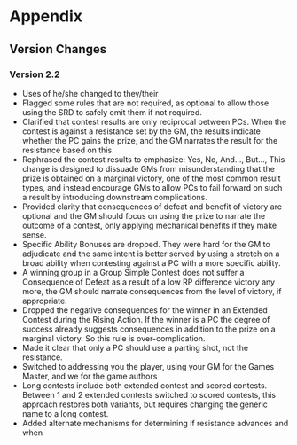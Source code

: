 # Appendix
## Version Changes
### Version 2.2
* Uses of he/she changed to they/their
* Flagged some rules that are not required, as optional to allow those using the SRD to safely omit them if not required.
* Clarified that contest results are only reciprocal between PCs. When the contest is against a resistance set by the GM, the results indicate whether the PC gains the prize, and the GM narrates the result for the resistance based on this.
* Rephrased the contest results to emphasize: Yes, No, And..., But..., This change is designed to dissuade GMs from misunderstanding that the prize is obtained on a marginal victory, one of the most common result types, and instead encourage GMs to allow PCs to fail forward on such a result by introducing downstream complications.
* Provided clarity that consequences of defeat and benefit of victory are optional and the GM should focus on using the prize to narrate the outcome of a contest, only applying mechanical benefits if they make sense. 
* Specific Ability Bonuses are dropped. They were hard for the GM to adjudicate and the same intent is better served by using a stretch on a broad ability when contesting against a PC with a more specific ability.
* A winning group in a Group Simple Contest does not suffer a Consequence of Defeat as a result of a low RP difference victory any more, the GM should narrate consequences from the level of victory, if appropriate.
* Dropped the negative consequences for the winner in an Extended Contest during the Rising Action. If the winner is a PC the degree of success already suggests consequences in addition to the prize on a marginal victory. So this rule is over-complication.
* Made it clear that only a PC should use a parting shot, not the resistance.
* Switched to addressing you the player, using your GM for the Games Master, and we for the game authors
* Long contests include both extended contest and scored contests. Between 1 and 2 extended contests switched to scored contests, this approach restores both variants, but requires changing the generic name to a long contest. 
* Added alternate mechanisms for determining if resistance advances and when


